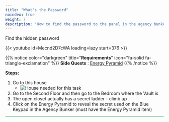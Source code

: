 ```yaml
---
title: "What's the Password"
noindex: true
weight: 7
description: "How to find the password to the panel in the agency bunker."
---
```


Find the hidden password

{{< youtube id=Mecnd2D7cWA loading=lazy start=376 >}}

{{% notice color="darkgreen" title="**Requirements**" icon="fa-solid fa-triangle-exclamation"  %}}
**Side Quests** : [Energy Pyramid](/energy_pyramid)
{{% /notice %}}


**Steps:**

1. Go to this house
	- ![House needed for this task](/images/bh/whats-the-password-house.jpg)
2. Go to the Second Floor and then go to the Bedroom where the Vault is
3. The open closet actually has a secret ladder - climb up
4. Click on the Energy Pyramid to reveal the secret used on the Blue Keypad in the Agency Bunker (must have the Energy Pyramid item)

 
<hr style="background-color: #28b44c" size=8>
 